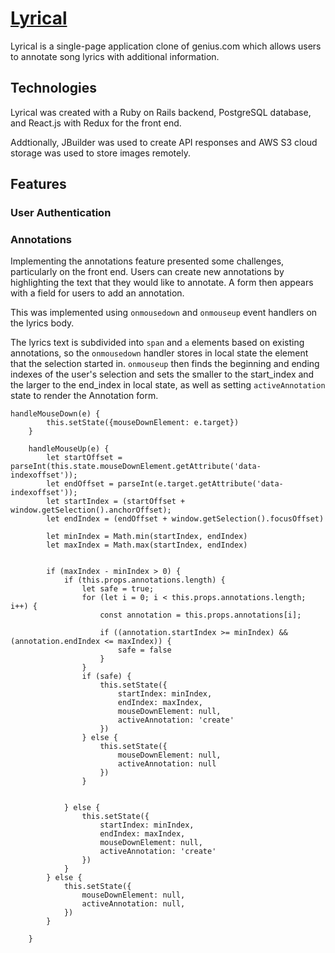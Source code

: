 # [Lyrical](https://get-lyrical.herokuapp.com)

Lyrical is a single-page application clone of genius.com which allows users to annotate song lyrics with additional information.

## Technologies

Lyrical was created with a Ruby on Rails backend, PostgreSQL database, and React.js with Redux for the front end.

Addtionally, JBuilder was used to create API responses and AWS S3 cloud storage was used to store images remotely.

## Features

### User Authentication

### Annotations

Implementing the annotations feature presented some challenges, particularly on the front end. Users can create new annotations by highlighting the text that they would like to annotate. A form then appears with a field for users to add an annotation.

This was implemented using `onmousedown` and `onmouseup` event handlers on the lyrics body.

The lyrics text is subdivided into `span` and `a` elements based on existing annotations, so the `onmousedown` handler stores in local state the element that the selection started in. `onmouseup` then finds the beginning and ending indexes of the user's selection and sets the smaller to the start_index and the larger to the end_index in local state, as well as setting `activeAnnotation` state to render the Annotation form.

```
handleMouseDown(e) {
        this.setState({mouseDownElement: e.target})
    }

    handleMouseUp(e) {
        let startOffset = parseInt(this.state.mouseDownElement.getAttribute('data-indexoffset'));
        let endOffset = parseInt(e.target.getAttribute('data-indexoffset'));
        let startIndex = (startOffset + window.getSelection().anchorOffset);
        let endIndex = (endOffset + window.getSelection().focusOffset)
        
        let minIndex = Math.min(startIndex, endIndex)
        let maxIndex = Math.max(startIndex, endIndex)

        
        if (maxIndex - minIndex > 0) {
            if (this.props.annotations.length) {
                let safe = true;
                for (let i = 0; i < this.props.annotations.length; i++) {
                    const annotation = this.props.annotations[i];
        
                    if ((annotation.startIndex >= minIndex) && (annotation.endIndex <= maxIndex)) {
                        safe = false
                    }
                }
                if (safe) {
                    this.setState({
                        startIndex: minIndex,
                        endIndex: maxIndex,
                        mouseDownElement: null,
                        activeAnnotation: 'create'
                    })
                } else {
                    this.setState({
                        mouseDownElement: null,
                        activeAnnotation: null
                    })
                }

                
            } else {
                this.setState({
                    startIndex: minIndex,
                    endIndex: maxIndex,
                    mouseDownElement: null,
                    activeAnnotation: 'create'
                })
            }
        } else {
            this.setState({
                mouseDownElement: null,
                activeAnnotation: null,
            })
        }

    }
```